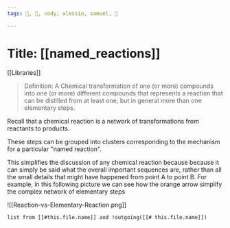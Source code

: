```yaml
---
tags: 🚧, 🧪, cody, alessio, samuel, 📁

---
```


# Title: **[[named_reactions]]**

[[Libraries]]


> Definition: A Chemical transformation of one (or more) compounds into one (or more) different compounds  that represents a reaction that can be distilled from at least one, but in general more than one elementary steps.


Recall that a chemical reaction is a network of transformations from reactants to products. 

These steps can be grouped into clusters corresponding to the mechanism for a particular "named reaction". 

This simplifies the discussion of any chemical reaction because because it can simply be said what the overall important sequences are, rather than all the small details that might have happened from point A to point B.  For example, in this following picture we can see how the orange arrow simplify the complex network of elementary steps

![[Reaction-vs-Elementary-Reaction.png]]


```dataview 
list from [[#this.file.name]] and !outgoing([[# this.file.name]]) 
```
